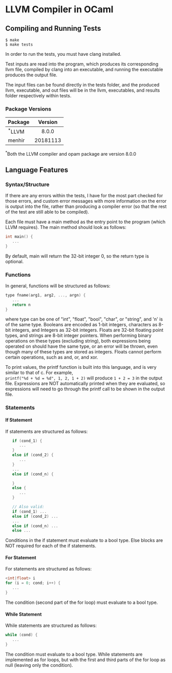 # LLVM Compiler in OCaml

## Compiling and Running Tests
```console
$ make
$ make tests
```

In order to run the tests, you must have clang installed.

Test inputs are read into the program, which produces its corresponding llvm file, compiled by clang into an executable, and running the executable produces the output file.

The input files can be found directly in the tests folder, and the produced llvm, executable, and out files will be
in the llvm, executables, and results folder respectively within tests.

### Package Versions
| Package           | Version  |
|-------------------|:--------:|
| <sup>*</sup>LLVM  | 8.0.0    |
| menhir            | 20181113 |

<sup>*</sup>Both the LLVM compiler and opam package are version 8.0.0

## Language Features

### Syntax/Structure

If there are any errors within the tests, I have for the most part checked for those errors, and custom error messages
with more information on the error is output into the file, rather than producing a compiler error (so that the rest
of the test are still able to be compiled).

Each file must have a main method as the entry point to the program (which LLVM requires). The main method should look as follows:

```c
int main() {
   ...
}
```

By default, main will return the 32-bit integer 0, so the return type is optional.

### Functions

In general, functions will be structured as follows:
```c
type fname(arg1, arg2, ..., argn) {
   ...
   return n
}
```
where type can be one of "int", "float", "bool", "char", or "string", and 'n' is of the same type. Booleans are
encoded as 1-bit integers, characters as 8-bit integers, and Integers as 32-bit integers. Floats are 32-bit floating
point types, and strings are 8-bit integer pointers. When performing binary operations on these types (excluding string), both expressions being operated on should have the same type, or an error will be thrown, even though many
of these types are stored as integers. Floats cannot perform certain operations, such as and, or, and xor.

To print values, the printf function is built into this language, and is very similar to that of c. For example,  
`printf("%d + %d = %d", 1, 2, 1 + 2)` will produce `1 + 2 = 3` in the output file. Expressions are NOT automatically printed when they are evaluated, so expressions will need to go through the printf call to be shown in the output file.

### Statements

#### If Statement

If statements are structured as follows:

```c
   if (cond_1) {
      ...
   }
   else if (cond_2) {
      ...
   }
   ...
   else if (cond_n) {

   }
   else {
      ...
   }

   // Also valid:
   if (cond_1) ...
   else if (cond_2) ...
   ...
   else if (cond_n) ...
   else ...
```

Conditions in the if statement must evaluate to a bool type. Else blocks are NOT required
for each of the if statements.

#### For Statement

For statements are structured as follows:

```c
<int|float> i
for (i = 0; cond; i++) {
   ...
}
```

The condition (second part of the for loop) must evaluate to a bool type.

#### While Statement

While statements are structured as follows:

```c
while (cond) {
   ...
}
```

The condition must evaluate to a bool type. While statements are implemented as for loops, but with the first and third
parts of the for loop as null (leaving only the condition).
